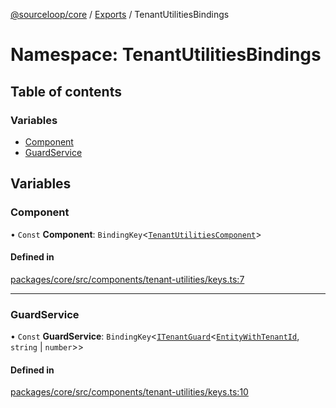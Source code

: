 [@sourceloop/core](../README.md) / [Exports](../modules.md) / TenantUtilitiesBindings

# Namespace: TenantUtilitiesBindings

## Table of contents

### Variables

- [Component](TenantUtilitiesBindings.md#component)
- [GuardService](TenantUtilitiesBindings.md#guardservice)

## Variables

### Component

• `Const` **Component**: `BindingKey`<[`TenantUtilitiesComponent`](../classes/TenantUtilitiesComponent.md)\>

#### Defined in

[packages/core/src/components/tenant-utilities/keys.ts:7](https://github.com/sourcefuse/loopback4-microservice-catalog/blob/93a7f917/packages/core/src/components/tenant-utilities/keys.ts#L7)

___

### GuardService

• `Const` **GuardService**: `BindingKey`<[`ITenantGuard`](../interfaces/ITenantGuard.md)<[`EntityWithTenantId`](../modules.md#entitywithtenantid), `string` \| `number`\>\>

#### Defined in

[packages/core/src/components/tenant-utilities/keys.ts:10](https://github.com/sourcefuse/loopback4-microservice-catalog/blob/93a7f917/packages/core/src/components/tenant-utilities/keys.ts#L10)
